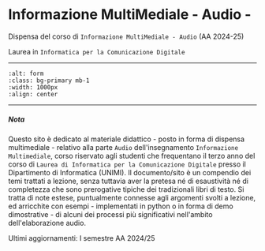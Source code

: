 
Informazione MultiMediale - Audio -
===================================

Dispensa del corso di `Informazione MultiMediale - Audio` (AA 2024-25) 

Laurea in `Informatica per la Comunicazione Digitale`


---

```{image} images/forma-del-suono.jpg
:alt: form
:class: bg-primary mb-1
:width: 1000px
:align: center
```
--- 

##### Nota 

Questo sito è dedicato al materiale didattico - posto in  forma di dispensa multimediale - relativo alla parte `Audio` dell'insegnamento `Informazione Multimediale`, corso riservato agli studenti che frequentano il terzo anno del corso di `Laurea di Informatica per la Comunicazione Digitale` presso il Dipartimento di Informatica (UNIMI). Il documento/sito è un compendio dei temi trattati a lezione, senza tuttavia aver la pretesa né di esaustività né di completezza che sono prerogative tipiche dei tradizionali libri di testo. Si tratta di note estese, puntualmente connesse agli argomenti svolti a lezione, ed arricchite con esempi - implementati in python o in forma di demo dimostrative - di alcuni dei processi più significativi nell'ambito dell'elaborazione audio. 

Ultimi aggiornamenti: I semestre AA 2024/25 

